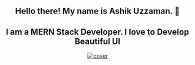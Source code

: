 <h2 align="center">Hello there! My name is Ashik Uzzaman. 👋</h2>
<h2 align="center">I am a MERN Stack Developer. I love to Develop Beautiful UI
</h2>

<p align=center>
  <a href="#" target="_blank"><img src="https://yourengineer.in/wp-content/uploads/2022/08/React_new_cover-1024x538.webp" alt="cover" /></a>
</p>





